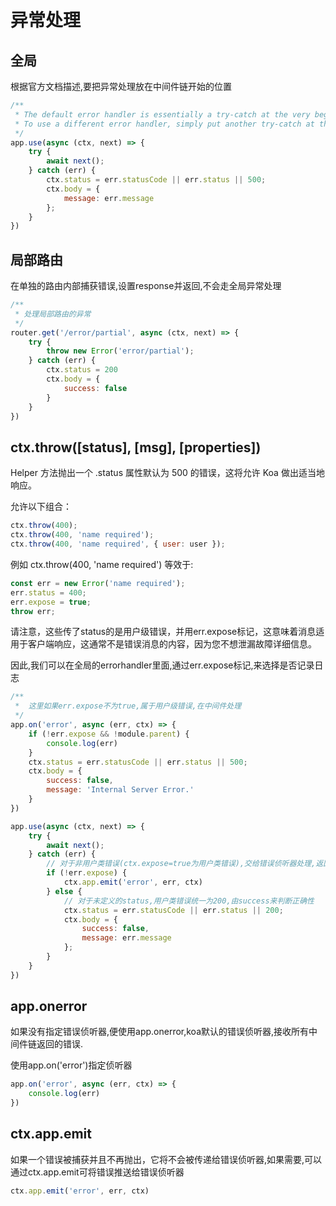 # 异常处理
## 全局
根据官方文档描述,要把异常处理放在中间件链开始的位置
```js
/**
 * The default error handler is essentially a try-catch at the very beginning of the middleware chain. 
 * To use a different error handler, simply put another try-catch at the beginning of the middleware chain, and handle the error there
 */
app.use(async (ctx, next) => {
    try {
        await next();
    } catch (err) {
        ctx.status = err.statusCode || err.status || 500;
        ctx.body = {
            message: err.message
        };
    }
})
```

## 局部路由
在单独的路由内部捕获错误,设置response并返回,不会走全局异常处理
```js
/**
 * 处理局部路由的异常
 */
router.get('/error/partial', async (ctx, next) => {
    try {
        throw new Error('error/partial');
    } catch (err) {
        ctx.status = 200
        ctx.body = {
            success: false
        }
    }
})
```

## ctx.throw([status], [msg], [properties])
Helper 方法抛出一个 .status 属性默认为 500 的错误，这将允许 Koa 做出适当地响应。

允许以下组合：
```js
ctx.throw(400);
ctx.throw(400, 'name required');
ctx.throw(400, 'name required', { user: user });
```
例如 ctx.throw(400, 'name required') 等效于:
```js
const err = new Error('name required');
err.status = 400;
err.expose = true;
throw err;
```
请注意，这些传了status的是用户级错误，并用err.expose标记，这意味着消息适用于客户端响应，这通常不是错误消息的内容，因为您不想泄漏故障详细信息。

因此,我们可以在全局的errorhandler里面,通过err.expose标记,来选择是否记录日志
```js
/**
 *  这里如果err.expose不为true,属于用户级错误,在中间件处理
 */
app.on('error', async (err, ctx) => {
    if (!err.expose && !module.parent) {
        console.log(err)
    }
    ctx.status = err.statusCode || err.status || 500;
    ctx.body = {
        success: false,
        message: 'Internal Server Error.'
    }
})

app.use(async (ctx, next) => {
    try {
        await next();
    } catch (err) {
        // 对于非用户类错误(ctx.expose=true为用户类错误),交给错误侦听器处理,返回统一的格式;否则,直接返回错误信息
        if (!err.expose) {
            ctx.app.emit('error', err, ctx)
        } else {
            // 对于未定义的status,用户类错误统一为200,由success来判断正确性
            ctx.status = err.statusCode || err.status || 200;
            ctx.body = {
                success: false,
                message: err.message
            };
        }
    }
})
```

## app.onerror
如果没有指定错误侦听器,便使用app.onerror,koa默认的错误侦听器,接收所有中间件链返回的错误.

使用app.on('error')指定侦听器
```js
app.on('error', async (err, ctx) => {
    console.log(err)
})
```

## ctx.app.emit
如果一个错误被捕获并且不再抛出，它将不会被传递给错误侦听器,如果需要,可以通过ctx.app.emit可将错误推送给错误侦听器
```js
ctx.app.emit('error', err, ctx)
```